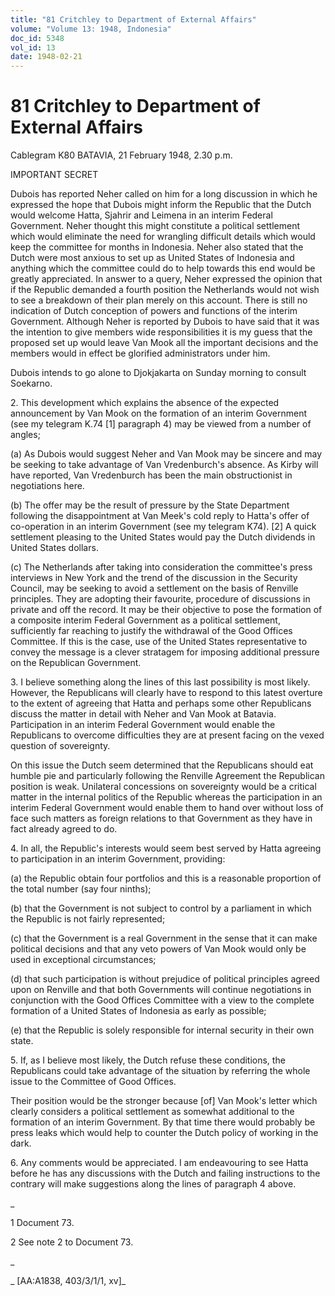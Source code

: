 ```yaml
---
title: "81 Critchley to Department of External Affairs"
volume: "Volume 13: 1948, Indonesia"
doc_id: 5348
vol_id: 13
date: 1948-02-21
---
```


# 81 Critchley to Department of External Affairs

Cablegram K80 BATAVIA, 21 February 1948, 2.30 p.m.

IMPORTANT SECRET

Dubois has reported Neher called on him for a long discussion in which he expressed the hope that Dubois might inform the Republic that the Dutch would welcome Hatta, Sjahrir and Leimena in an interim Federal Government. Neher thought this might constitute a political settlement which would eliminate the need for wrangling difficult details which would keep the committee for months in Indonesia. Neher also stated that the Dutch were most anxious to set up as United States of Indonesia and anything which the committee could do to help towards this end would be greatly appreciated. In answer to a query, Neher expressed the opinion that if the Republic demanded a fourth position the Netherlands would not wish to see a breakdown of their plan merely on this account. There is still no indication of Dutch conception of powers and functions of the interim Government. Although Neher is reported by Dubois to have said that it was the intention to give members wide responsibilities it is my guess that the proposed set up would leave Van Mook all the important decisions and the members would in effect be glorified administrators under him.

Dubois intends to go alone to Djokjakarta on Sunday morning to consult Soekarno.

2\. This development which explains the absence of the expected announcement by Van Mook on the formation of an interim Government (see my telegram K.74 [1] paragraph 4) may be viewed from a number of angles;

(a) As Dubois would suggest Neher and Van Mook may be sincere and may be seeking to take advantage of Van Vredenburch's absence. As Kirby will have reported, Van Vredenburch has been the main obstructionist in negotiations here.

(b) The offer may be the result of pressure by the State Department following the disappointment at Van Meek's cold reply to Hatta's offer of co-operation in an interim Government (see my telegram K74). [2] A quick settlement pleasing to the United States would pay the Dutch dividends in United States dollars.

(c) The Netherlands after taking into consideration the committee's press interviews in New York and the trend of the discussion in the Security Council, may be seeking to avoid a settlement on the basis of Renville principles. They are adopting their favourite, procedure of discussions in private and off the record. It may be their objective to pose the formation of a composite interim Federal Government as a political settlement, sufficiently far reaching to justify the withdrawal of the Good Offices Committee. If this is the case, use of the United States representative to convey the message is a clever stratagem for imposing additional pressure on the Republican Government.

3\. I believe something along the lines of this last possibility is most likely. However, the Republicans will clearly have to respond to this latest overture to the extent of agreeing that Hatta and perhaps some other Republicans discuss the matter in detail with Neher and Van Mook at Batavia. Participation in an interim Federal Government would enable the Republicans to overcome difficulties they are at present facing on the vexed question of sovereignty.

On this issue the Dutch seem determined that the Republicans should eat humble pie and particularly following the Renville Agreement the Republican position is weak. Unilateral concessions on sovereignty would be a critical matter in the internal politics of the Republic whereas the participation in an interim Federal Government would enable them to hand over without loss of face such matters as foreign relations to that Government as they have in fact already agreed to do.

4\. In all, the Republic's interests would seem best served by Hatta agreeing to participation in an interim Government, providing:

(a) the Republic obtain four portfolios and this is a reasonable proportion of the total number (say four ninths);

(b) that the Government is not subject to control by a parliament in which the Republic is not fairly represented;

(c) that the Government is a real Government in the sense that it can make political decisions and that any veto powers of Van Mook would only be used in exceptional circumstances;

(d) that such participation is without prejudice of political principles agreed upon on Renville and that both Governments will continue negotiations in conjunction with the Good Offices Committee with a view to the complete formation of a United States of Indonesia as early as possible;

(e) that the Republic is solely responsible for internal security in their own state.

5\. If, as I believe most likely, the Dutch refuse these conditions, the Republicans could take advantage of the situation by referring the whole issue to the Committee of Good Offices.

Their position would be the stronger because [of] Van Mook's letter which clearly considers a political settlement as somewhat additional to the formation of an interim Government. By that time there would probably be press leaks which would help to counter the Dutch policy of working in the dark.

6\. Any comments would be appreciated. I am endeavouring to see Hatta before he has any discussions with the Dutch and failing instructions to the contrary will make suggestions along the lines of paragraph 4 above.

_

1 Document 73.

2 See note 2 to Document 73.

_

_ [AA:A1838, 403/3/1/1, xv]_
